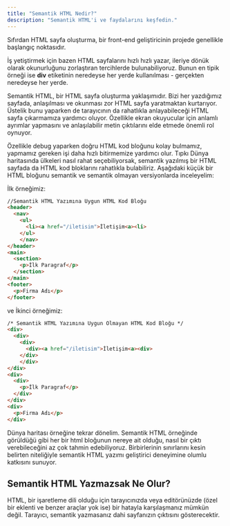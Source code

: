 ```yaml
---
title: "Semantik HTML Nedir?"
description: "Semantik HTML'i ve faydalarını keşfedin."
---
```


Sıfırdan HTML sayfa oluşturma, bir front-end geliştiricinin projede genellikle başlangıç noktasıdır. 

İş yetiştirmek için bazen HTML sayfalarını hızlı hızlı yazar, ileriye dönük olarak okunurluğunu zorlaştıran tercihlerde bulunabiliyoruz. Bunun en tipik örneği ise **div** etiketinin neredeyse her yerde kullanılması - gerçekten neredeyse her yerde.

Semantik HTML, bir HTML sayfa oluşturma yaklaşımıdır. Bizi her yazdığımız sayfada, anlaşılması ve okunması zor HTML sayfa yaratmaktan kurtarıyor. Üstelik bunu yaparken de tarayıcının da rahatlıkla anlayabileceği HTML sayfa çıkarmamıza yardımcı oluyor. Özellikle ekran okuyucular için anlamlı ayrımlar yapmasını ve anlaşılabilir metin çıktılarını elde etmede önemli rol oynuyor.

Özellikle debug yaparken doğru HTML kod bloğunu kolay bulmamız, yapmamız gereken işi daha hızlı bitirmemize yardımcı olur. Tıpkı Dünya haritasında ülkeleri nasıl rahat seçebiliyorsak, semantik yazılmış bir HTML sayfada da HTML kod bloklarını rahatlıkla bulabiliriz. Aşağıdaki küçük bir HTML bloğunu semantik ve semantik olmayan versiyonlarda inceleyelim:

İlk örneğimiz:

```html
//Semantik HTML Yazımına Uygun HTML Kod Bloğu
<header>
  <nav>
    <ul>
      <li><a href="/iletisim">İletişim<a><li>
    </ul>
    </nav>
</header>
<main>
  <section>
    <p>İlk Paragraf</p>
  </section>
</main>
<footer>
  <p>Firma Adı</p>
</footer>
```
ve İkinci örneğimiz:

```html
/* Semantik HTML Yazımına Uygun Olmayan HTML Kod Bloğu */
<div>
  <div>
    <div>
      <div><a href="/iletisim">İletişim<a><div>
    </div>
    </div>
</div>
<div>
  <div>
    <p>İlk Paragraf</p>
  </div>
</div>
<div>
  <p>Firma Adı</p>
</div>
```

Dünya haritası örneğine tekrar dönelim. Semantik HTML örneğinde görüldüğü gibi her bir html bloğunun nereye ait olduğu, nasıl bir çıktı verebileceğini az çok tahmin edebiliyoruz. Birbirlerinin sınırlarını kesin belirten niteliğiyle semantik HTML yazımı geliştirici deneyimine olumlu katkısını sunuyor.

## Semantik HTML Yazmazsak Ne Olur?

HTML, bir işaretleme dili olduğu için tarayıcınızda veya editörünüzde (özel bir eklenti ve benzer araçlar yok ise) bir hatayla karşılaşmanız mümkün değil.
Tarayıcı, semantik yazmasanız dahi sayfanızın çıktısını gösterecektir.